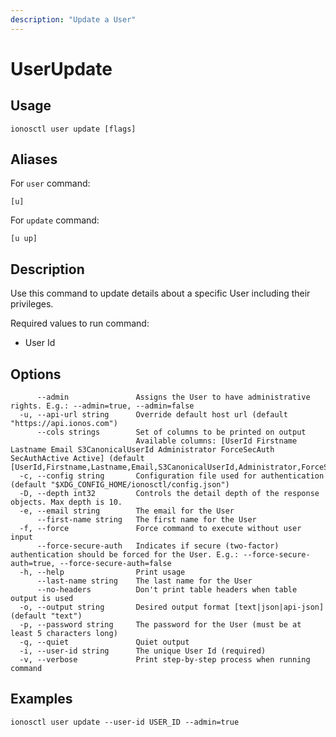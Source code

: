 ```yaml
---
description: "Update a User"
---
```


# UserUpdate

## Usage

```text
ionosctl user update [flags]
```

## Aliases

For `user` command:

```text
[u]
```

For `update` command:

```text
[u up]
```

## Description

Use this command to update details about a specific User including their privileges.

Required values to run command:

* User Id

## Options

```text
      --admin               Assigns the User to have administrative rights. E.g.: --admin=true, --admin=false
  -u, --api-url string      Override default host url (default "https://api.ionos.com")
      --cols strings        Set of columns to be printed on output 
                            Available columns: [UserId Firstname Lastname Email S3CanonicalUserId Administrator ForceSecAuth SecAuthActive Active] (default [UserId,Firstname,Lastname,Email,S3CanonicalUserId,Administrator,ForceSecAuth,SecAuthActive,Active])
  -c, --config string       Configuration file used for authentication (default "$XDG_CONFIG_HOME/ionosctl/config.json")
  -D, --depth int32         Controls the detail depth of the response objects. Max depth is 10.
  -e, --email string        The email for the User
      --first-name string   The first name for the User
  -f, --force               Force command to execute without user input
      --force-secure-auth   Indicates if secure (two-factor) authentication should be forced for the User. E.g.: --force-secure-auth=true, --force-secure-auth=false
  -h, --help                Print usage
      --last-name string    The last name for the User
      --no-headers          Don't print table headers when table output is used
  -o, --output string       Desired output format [text|json|api-json] (default "text")
  -p, --password string     The password for the User (must be at least 5 characters long)
  -q, --quiet               Quiet output
  -i, --user-id string      The unique User Id (required)
  -v, --verbose             Print step-by-step process when running command
```

## Examples

```text
ionosctl user update --user-id USER_ID --admin=true
```

